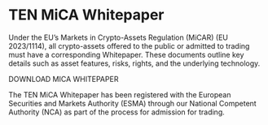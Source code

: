 # TEN MiCA Whitepaper

Under the EU’s Markets in Crypto-Assets Regulation (MiCAR) (EU 2023/1114), all crypto-assets offered to the public or admitted to trading must have a corresponding Whitepaper. These documents outline key details such as asset features, risks, rights, and the underlying technology.

DOWNLOAD MICA WHITEPAPER

The TEN MiCA Whitepaper has been registered with the European Securities and Markets Authority (ESMA) through our National Competent Authority (NCA) as part of the process for admission for trading.
